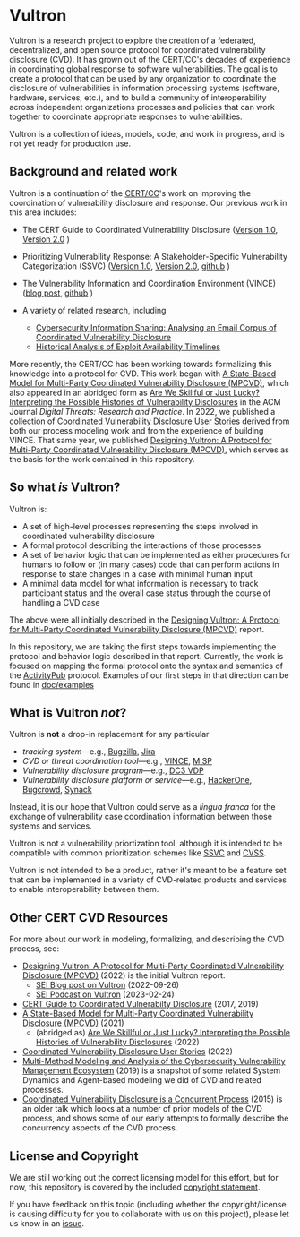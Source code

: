 # Vultron

Vultron is a research project to explore the creation of a federated, decentralized, and open source protocol for
coordinated vulnerability disclosure (CVD). It has grown out of the CERT/CC's decades of experience in coordinating
global response to software vulnerabilities. The goal is to create a protocol that can be used by any organization
to coordinate the disclosure of vulnerabilities in information processing systems (software, hardware, services, etc.),
and to build a community of interoperability across independent organizations processes and policies that can work
together to coordinate appropriate responses to vulnerabilities.

Vultron is a collection of ideas, models, code, and work in progress, and is not yet ready for production use.

## Background and related work

Vultron is a continuation of the [CERT/CC](https://www.sei.cmu.edu/about/divisions/cert/index.cfm)'s work on improving the coordination of vulnerability disclosure and response.
Our previous work in this area includes:

- The CERT Guide to Coordinated Vulnerability Disclosure
([Version 1.0](https://resources.sei.cmu.edu/library/asset-view.cfm?assetid=503330),
[Version 2.0](https://vuls.cert.org/confluence/display/CVD)
)
- Prioritizing Vulnerability Response: A Stakeholder-Specific Vulnerability Categorization (SSVC)
([Version 1.0](https://resources.sei.cmu.edu/library/asset-view.cfm?assetid=636379),
[Version 2.0](https://resources.sei.cmu.edu/library/asset-view.cfm?assetid=653459),
[github](https://github.com/CERTCC/SSVC)
)
- The Vulnerability Information and Coordination Environment (VINCE)
([blog post](https://insights.sei.cmu.edu/news/certcc-releases-vince-software-vulnerability-collaboration-platform/),
[github](https://github.com/CERTCC/VINCE)
)

- A variety of related research, including
  - [Cybersecurity Information Sharing: Analysing an Email Corpus of Coordinated Vulnerability Disclosure](https://www.research.ed.ac.uk/en/publications/cybersecurity-information-sharing-analysing-an-email-corpus-of-co)
  - [Historical Analysis of Exploit Availability Timelines](https://www.usenix.org/conference/cset20/presentation/householder)

More recently, the CERT/CC has been working towards formalizing this knowledge into a protocol for CVD.
This work began
with [A State-Based Model for Multi-Party Coordinated Vulnerability Disclosure (MPCVD)](https://resources.sei.cmu.edu/library/asset-view.cfm?assetid=735513),
which also appeared in an abridged form as [Are We Skillful or Just Lucky? Interpreting the Possible Histories of Vulnerability Disclosures](https://dl.acm.org/doi/10.1145/3477431)
in the ACM Journal _Digital Threats: Research and Practice_.
In 2022, we published a collection of [Coordinated Vulnerability Disclosure User Stories](https://resources.sei.cmu.edu/library/asset-view.cfm?assetid=886543)
derived from both our process modeling work and from the experience of building VINCE.
That same year, we published [Designing Vultron: A Protocol for Multi-Party Coordinated Vulnerability Disclosure (MPCVD)](https://resources.sei.cmu.edu/library/asset-view.cfm?assetid=887198),
which serves as the basis for the work contained in this repository.

## So what _is_ Vultron?

Vultron is:

- A set of high-level processes representing the steps involved in coordinated vulnerability disclosure
- A formal protocol describing the interactions of those processes
- A set of behavior logic that can be implemented as either procedures for humans to follow or (in many cases) code that
  can perform actions in response to state changes in a case with minimal human input
- A minimal data model for what information is necessary to track participant status and the overall case status through
  the course of handling a CVD case

The above were all initially described in the
[Designing Vultron: A Protocol for Multi-Party Coordinated Vulnerability Disclosure (MPCVD)](https://resources.sei.cmu.edu/library/asset-view.cfm?assetid=887198) report.

In this repository, we are taking the first steps towards implementing the protocol and behavior logic described in that
report.
Currently, the work is focused on mapping the formal protocol onto the syntax and semantics of the [ActivityPub](https://www.w3.org/TR/activitypub/)
protocol.
Examples of our first steps in that direction can be found in [doc/examples](doc/examples)

## What is Vultron _not_?

Vultron is **not** a drop-in replacement for any particular

- _tracking system_&mdash;e.g., [Bugzilla](https://www.bugzilla.org/), [Jira](https://www.atlassian.com/software/jira)
- _CVD or threat coordination tool_&mdash;e.g., [VINCE](https://github.com/CERTCC/VINCE), [MISP](https://www.misp-project.org/)
- _Vulnerability disclosure program_&mdash;e.g.,  [DC3 VDP](https://www.dc3.mil/Missions/Vulnerability-Disclosure/Vulnerability-Disclosure-Program-VDP/)
- _Vulnerability disclosure platform or service_&mdash;e.g., [HackerOne](https://hackerone.com/), [Bugcrowd](https://www.bugcrowd.com/), [Synack](https://www.synack.com/)

Instead, it is our hope that Vultron could serve as a _lingua franca_ for the exchange of vulnerability case coordination information
between those systems and services.

Vultron is not a vulnerability priortization tool, although it is intended to be compatible with common
prioritization schemes like [SSVC](https://github.com/CERTCC/SSVC) and [CVSS](https://www.first.org/cvss/).

Vultron is not intended to be a product, rather it's meant to be a feature set that can be implemented in a variety of
CVD-related products and services to enable interoperability between them.

## Other CERT CVD Resources

For more about our work in modeling, formalizing, and describing the CVD process, see:

- [Designing Vultron: A Protocol for Multi-Party Coordinated Vulnerability Disclosure (MPCVD)](https://resources.sei.cmu.edu/library/asset-view.cfm?assetid=887198) (2022) is the initial Vultron report.
  - [SEI Blog post on Vultron](https://insights.sei.cmu.edu/blog/vultron-a-protocol-for-coordinated-vulnerability-disclosure/) (2022-09-26)
  - [SEI Podcast on Vultron](https://youtu.be/8WiSmhxJ2OM) (2023-02-24)
- [CERT Guide to Coordinated Vulnerabilty Disclosure](https://vuls.cert.org/confluence/display/CVD) (2017, 2019)
- [A State-Based Model for Multi-Party Coordinated Vulnerability Disclosure (MPCVD)](https://resources.sei.cmu.edu/library/asset-view.cfm?assetid=735513) (2021)
  - (abridged as) [Are We Skillful or Just Lucky? Interpreting the Possible Histories of Vulnerability Disclosures](https://dl.acm.org/doi/10.1145/3477431) (2022)
- [Coordinated Vulnerability Disclosure User Stories](https://resources.sei.cmu.edu/library/asset-view.cfm?assetid=886543) (2022)
- [Multi-Method Modeling and Analysis of the Cybersecurity Vulnerability Management Ecosystem](https://resources.sei.cmu.edu/asset_files/WhitePaper/2019_019_001_550437.pdf)
(2019) is a snapshot of some related System Dynamics and Agent-based modeling we did of CVD and related processes.
- [Coordinated Vulnerability Disclosure is a Concurrent Process](https://youtu.be/vhA0duqGzmQ) (2015)
is an older talk which looks at a number of prior models of the CVD process, and shows some of our early
attempts to formally describe the concurrency aspects of the CVD process.

## License and Copyright

We are still working out the correct licensing model for this effort, but for now, this repository is covered by the
included [copyright statement](COPYRIGHT.md).

If you have feedback on this topic (including whether the copyright/license is causing difficulty for you to collaborate
with us on this project), please let us know in an [issue](https://github.com/CERTCC/Vultron/issues/new).
